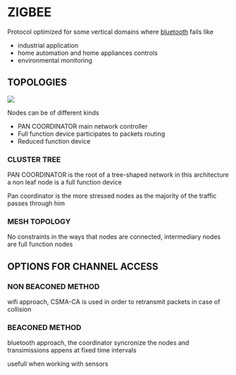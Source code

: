 # ZIGBEE

Protocol optimized for some vertical domains where [bluetooth](BLUETOOTH-TODO.md) fails like

- industrial application
- home automation and home appliances controls
- environmental monitoring

## TOPOLOGIES

![](Pasted%20image%2020240321144834.png)

Nodes can be of different kinds

- PAN COORDINATOR main network controller
- Full function device participates to packets routing
- Reduced function device

### CLUSTER TREE

PAN COORDINATOR is the root of a tree-shaped network in this architecture a non leaf node is a full function device

Pan coordinator is the more stressed nodes as the majority of the traffic passes through him

### MESH TOPOLOGY

No constraints in the ways that nodes are connected, intermediary nodes are full function nodes

## OPTIONS FOR CHANNEL ACCESS

### NON BEACONED METHOD

wifi approach, CSMA-CA is used in order to retransmit packets in case of collision

### BEACONED METHOD

bluetooth approach, the coordinator syncronize the nodes and transimissions appens at fixed time intervals

usefull when working with sensors
